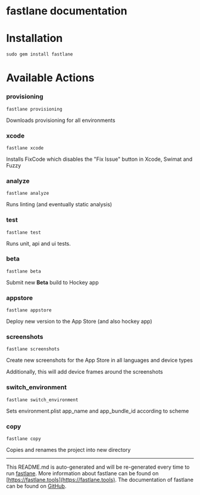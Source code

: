 fastlane documentation
================
# Installation
```
sudo gem install fastlane
```
# Available Actions
### provisioning
```
fastlane provisioning
```
Downloads provisioning for all environments
### xcode
```
fastlane xcode
```
Installs FixCode which disables the "Fix Issue" button in Xcode, Swimat and Fuzzy 
### analyze
```
fastlane analyze
```
Runs linting (and eventually static analysis)
### test
```
fastlane test
```
Runs unit, api and ui tests.
### beta
```
fastlane beta
```
Submit new **Beta** build to Hockey app
### appstore
```
fastlane appstore
```
Deploy new version to the App Store (and also hockey app)
### screenshots
```
fastlane screenshots
```
Create new screenshots for the App Store in all languages and device types

Additionally, this will add device frames around the screenshots
### switch_environment
```
fastlane switch_environment
```
Sets environment.plist app_name and app_bundle_id according to scheme
### copy
```
fastlane copy
```
Copies and renames the project into new directory

----

This README.md is auto-generated and will be re-generated every time to run [fastlane](https://fastlane.tools).
More information about fastlane can be found on [https://fastlane.tools](https://fastlane.tools).
The documentation of fastlane can be found on [GitHub](https://github.com/fastlane/fastlane/tree/master/fastlane).